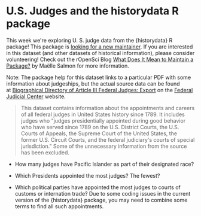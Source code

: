 # U.S. Judges and the historydata R package

This week we're exploring U. S. judge data from the {historydata} R package! This package is [looking for a new maintainer](https://github.com/ropensci/historydata/issues/23). If you are interested in this dataset (and other datasets of historical information), please consider volunteering! Check out the rOpenSci Blog [What Does It Mean to Maintain a Package?](https://ropensci.org/blog/2023/02/07/what-does-it-mean-to-maintain-a-package/) by Maëlle Salmon for more information.

Note: The package help for this dataset links to a particular PDF with some information about judgeships, but the actual source data can be found at [Biographical Directory of Article III Federal Judges: Export](https://www.fjc.gov/history/judges/biographical-directory-article-iii-federal-judges-export) on the [Federal Judicial Center](https://www.fjc.gov/) website.

> This dataset contains information about the appointments and careers of all federal judges in United States history since 1789. It includes judges who "judges presidentially appointed during good behavior who have served since 1789 on the U.S. District Courts, the U.S. Courts of Appeals, the Supreme Court of the United States, the former U.S. Circuit Courts, and the federal judiciary's courts of special jurisdiction." Some of the unnecessary information from the source has been excluded.

-   How many judges have Pacific Islander as part of their designated race?

-   Which Presidents appointed the most judges? The fewest?

-   Which political parties have appointed the most judges to courts of customs or internation trade? Due to some coding issues in the current version of the {historydata} package, you may need to combine some terms to find all such appointments.
